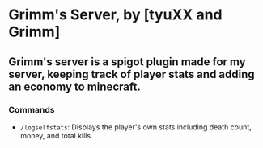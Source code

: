 # Grimm's Server, by [tyuXX and Grimm]
## Grimm's server is a spigot plugin made for my server, keeping track of player stats and adding an economy to minecraft.

### Commands
- `/logselfstats`: Displays the player's own stats including death count, money, and total kills.
